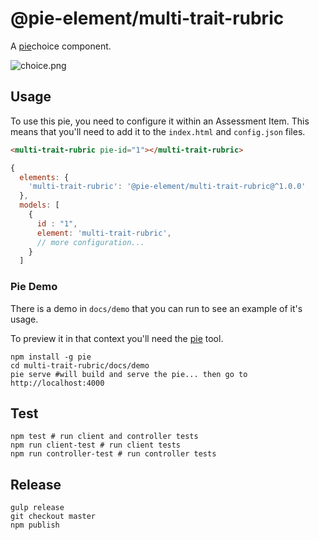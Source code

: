 # @pie-element/multi-trait-rubric


A [pie][pie]choice component.

![choice.png](choice.png)

## Usage 

To use this pie, you need to configure it within an Assessment Item. This means that you'll need to add it to the `index.html` and `config.json` files.

```html
<multi-trait-rubric pie-id="1"></multi-trait-rubric>
```

```javascript
{
  elements: {
    'multi-trait-rubric': '@pie-element/multi-trait-rubric@^1.0.0'
  },
  models: [
    {
      id : "1",
      element: 'multi-trait-rubric',
      // more configuration...
    }
  ]
```

### Pie Demo 
There is a demo in `docs/demo` that you can run to see an example of it's usage.

To preview it in that context you'll need the [pie][pie] tool.

```shell
npm install -g pie 
cd multi-trait-rubric/docs/demo
pie serve #will build and serve the pie... then go to http://localhost:4000
```

## Test 

```shell 
npm test # run client and controller tests
npm run client-test # run client tests
npm run controller-test # run controller tests
```
## Release

```shell
gulp release
git checkout master
npm publish
```
[pie]: http://npmjs.org/package/pie
